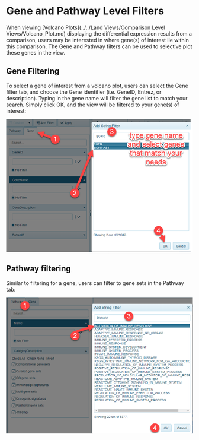 # Gene and Pathway Level Filters

When viewing [Volcano Plots](../../Land Views/Comparison Level Views/Volcano_Plot.md) displaying the differential expression results from a comparison, users may be interested in where gene(s) of interest lie within this comparison. The Gene and Pathway filters can be used to selective plot these genes in the view.

## Gene Filtering

To select a gene of interest from a volcano plot, users can select the Gene filter tab, and choose the Gene identifier (i.e. GeneID, Entrez, or description). Typing in the gene name will filter the gene list to match your search. Simply click OK, and the view will be filtered to your gene(s) of interest:

![GeneFilter](../../images/gene_filter.png)

## Pathway filtering

Similar to filtering for a gene, users can filter to gene sets in the Pathway tab:

![PathwayFilter](../../images/pathway_filter.png)

